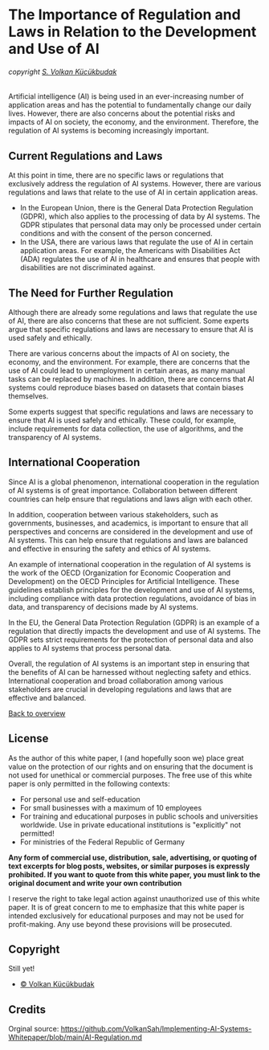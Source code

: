 # The Importance of Regulation and Laws in Relation to the Development and Use of AI
###### copyright [S. Volkan Kücükbudak](https://github.com/volkansah)
Artificial intelligence (AI) is being used in an ever-increasing number of application areas and has the potential to fundamentally change our daily lives. However, there are also concerns about the potential risks and impacts of AI on society, the economy, and the environment. Therefore, the regulation of AI systems is becoming increasingly important.

## Current Regulations and Laws
At this point in time, there are no specific laws or regulations that exclusively address the regulation of AI systems. However, there are various regulations and laws that relate to the use of AI in certain application areas.

- In the European Union, there is the General Data Protection Regulation (GDPR), which also applies to the processing of data by AI systems. The GDPR stipulates that personal data may only be processed under certain conditions and with the consent of the person concerned.
- In the USA, there are various laws that regulate the use of AI in certain application areas. For example, the Americans with Disabilities Act (ADA) regulates the use of AI in healthcare and ensures that people with disabilities are not discriminated against.

## The Need for Further Regulation
Although there are already some regulations and laws that regulate the use of AI, there are also concerns that these are not sufficient. Some experts argue that specific regulations and laws are necessary to ensure that AI is used safely and ethically.

There are various concerns about the impacts of AI on society, the economy, and the environment. For example, there are concerns that the use of AI could lead to unemployment in certain areas, as many manual tasks can be replaced by machines. In addition, there are concerns that AI systems could reproduce biases based on datasets that contain biases themselves.

Some experts suggest that specific regulations and laws are necessary to ensure that AI is used safely and ethically. These could, for example, include requirements for data collection, the use of algorithms, and the transparency of AI systems.

## International Cooperation
Since AI is a global phenomenon, international cooperation in the regulation of AI systems is of great importance. Collaboration between different countries can help ensure that regulations and laws align with each other.

In addition, cooperation between various stakeholders, such as governments, businesses, and academics, is important to ensure that all perspectives and concerns are considered in the development and use of AI systems. This can help ensure that regulations and laws are balanced and effective in ensuring the safety and ethics of AI systems.

An example of international cooperation in the regulation of AI systems is the work of the OECD (Organization for Economic Cooperation and Development) on the OECD Principles for Artificial Intelligence. These guidelines establish principles for the development and use of AI systems, including compliance with data protection regulations, avoidance of bias in data, and transparency of decisions made by AI systems.

In the EU, the General Data Protection Regulation (GDPR) is an example of a regulation that directly impacts the development and use of AI systems. The GDPR sets strict requirements for the protection of personal data and also applies to AI systems that process personal data.

Overall, the regulation of AI systems is an important step in ensuring that the benefits of AI can be harnessed without neglecting safety and ethics. International cooperation and broad collaboration among various stakeholders are crucial in developing regulations and laws that are effective and balanced.


[Back to overview](README.md#Topics)

## License
As the author of this white paper, I (and hopefully soon we) place great value on the protection of our rights and on ensuring that the document is not used for unethical or commercial purposes. The free use of this white paper is only permitted in the following contexts:

- For personal use and self-education
- For small businesses with a maximum of 10 employees
- For training and educational purposes in public schools and universities worldwide. Use in private educational institutions is "explicitly" not permitted!
- For ministries of the Federal Republic of Germany

**Any form of commercial use, distribution, sale, advertising, or quoting of text excerpts for blog posts, websites, or similar purposes is expressly prohibited. If you want to quote from this white paper, you must link to the original document and write your own contribution**

I reserve the right to take legal action against unauthorized use of this white paper. It is of great concern to me to emphasize that this white paper is intended exclusively for educational purposes and may not be used for profit-making. Any use beyond these provisions will be prosecuted.

## Copyright
Still yet!
- [© Volkan Kücükbudak](https://github.com/volkansah)
## Credits
Orginal source: https://github.com/VolkanSah/Implementing-AI-Systems-Whitepaper/blob/main/AI-Regulation.md
